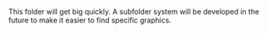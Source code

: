 This folder will get big quickly. A subfolder system will be developed in the future to make it easier to find specific graphics.